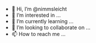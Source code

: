 - 👋 Hi, I’m @nimmsleicht
- 👀 I’m interested in ...
- 🌱 I’m currently learning ...
- 💞️ I’m looking to collaborate on ...
- 📫 How to reach me ...

<!---
nimmsleicht/nimmsleicht is a ✨ special ✨ repository because its `README.md` (this file) appears on your GitHub profile.
You can click the Preview link to take a look at your changes.
--->
